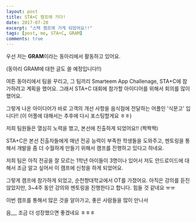 ```yaml
---
layout: post
title: STA+C 캠프에 가다!
date: 2017-07-20
excerpt: "스택 캠프에 가게 되었어요!!"
tags: [post, me, STA+C, GRAM]
comments: true
---
```


우선 저는 **GRAM**이라는 동아리에서 활동하고 있어요. 

(동아리 GRAM에 대한 글도 쓸 예정입니다!!)

여튼 동아리에서 팀을 꾸리고, 그 팀끼리 Smarteem App Challenage, STA+C에 참가하려고 계획을 했어요. 그래서 STA+C 대회에 참가할 아이디어를 위해서 회의를 많이 했어요.

그렇게 나온 아이디어가 바로 고객의 개선 사항을 음식점에 전달하는 어플인 '식문고' 입니다!! (이 어플에 대해서는 추후에 다시 포스팅할게요 ㅎㅎ)

저희 팀원들은 열심히 노력을 했고, 본선에 진출하게 되었어요!! (짝짝짝)

STA+C은 본선 진출자들에게 매년 전공 능력이 부족한 학생들을 도와주고, 멘토링을 통해서 개발을 좀 더 수월하게 만들기 위해서 캠프를 진행하고 있다고 하네요.

저희 팀은 아직 전공을 잘 모르는 1학년 아이들이 3명이나 있어서 저도 안드로이드에 대해서 조금 알고 싶어서 이 캠프에 신청을 하게 되었어요. 

그렇게 캠프에 참가하게 되었고, 순천향대학교에서 OT를 가졌어요. 아직은 강의를 듣진 않았지만, 3~4주 동안 강의와 멘토링을 진행한다고 합니다. 힘들 것 같네요 ㅠㅠ

이번 캠프를 통해서 많은 것을 알아가고, 좋은 사람들을 많이 만나서

음,,,, 조금 더 성장했으면 좋겠네요 ㅎㅎㅎ